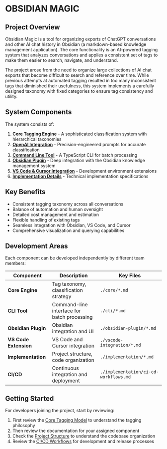 # OBSIDIAN MAGIC

## Project Overview

Obsidian Magic is a tool for organizing exports of ChatGPT conversations and other AI chat history in Obsidian (a markdown-based knowledge management application). The core functionality is an AI-powered tagging system that analyzes conversations and applies a consistent set of tags to make them easier to search, navigate, and understand.

The project arose from the need to organize large collections of AI chat exports that become difficult to search and reference over time. While previous attempts at automated tagging resulted in too many inconsistent tags that diminished their usefulness, this system implements a carefully designed taxonomy with fixed categories to ensure tag consistency and utility.

## System Components

The system consists of:

1. **[Core Tagging Engine](./core/tagging-model.md)** - A sophisticated classification system with hierarchical taxonomies
2. **[OpenAI Integration](./core/openai-integration.md)** - Precision-engineered prompts for accurate classification
3. **[Command Line Tool](./cli/cli-overview.md)** - A TypeScript CLI for batch processing
4. **[Obsidian Plugin](./obsidian-plugin/plugin-overview.md)** - Deep integration with the Obsidian knowledge management system
5. **[VS Code & Cursor Integration](./vscode-integration/vscode-overview.md)** - Development environment extensions
6. **[Implementation Details](./implementation/project-structure.md)** - Technical implementation specifications

## Key Benefits

- Consistent tagging taxonomy across all conversations
- Balance of automation and human oversight
- Detailed cost management and estimation
- Flexible handling of existing tags
- Seamless integration with Obsidian, VS Code, and Cursor
- Comprehensive visualization and querying capabilities

## Development Areas

Each component can be developed independently by different team members:

| Component | Description | Key Files |
|-----------|-------------|-----------|
| **Core Engine** | Tag taxonomy, classification strategy | `./core/*.md` |
| **CLI Tool** | Command-line interface for batch processing | `./cli/*.md` |
| **Obsidian Plugin** | Obsidian integration and UI | `./obsidian-plugin/*.md` |  
| **VS Code Extension** | VS Code and Cursor integration | `./vscode-integration/*.md` |
| **Implementation** | Project structure, code organization | `./implementation/*.md` |
| **CI/CD** | Continuous integration and deployment | `./implementation/ci-cd-workflows.md` |

## Getting Started

For developers joining the project, start by reviewing:

1. First review the [Core Tagging Model](./core/tagging-model.md) to understand the tagging philosophy
2. Then review the documentation for your assigned component
3. Check the [Project Structure](./implementation/project-structure.md) to understand the codebase organization
4. Review the [CI/CD Workflows](./implementation/ci-cd-workflows.md) for development and release processes 